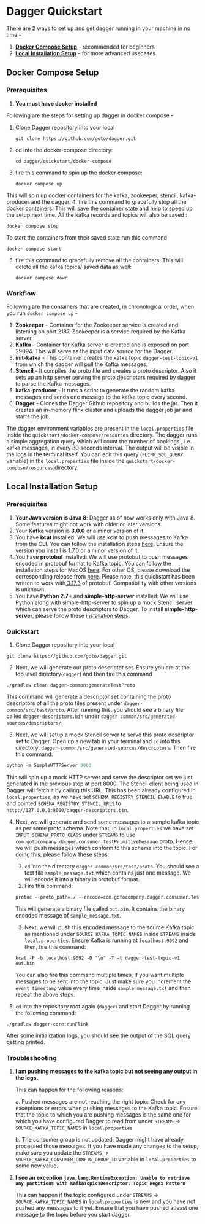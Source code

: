 # Dagger Quickstart

There are 2 ways to set up and get dagger running in your machine in no time - 
1. **[Docker Compose Setup](quickstart.md#docker-compose-setup)** - recommended for beginners
2. **[Local Installation Setup](quickstart.md#local-installation-setup)** - for more advanced usecases

## Docker Compose Setup

### Prerequisites

1. **You must have docker installed**

Following are the steps for setting up dagger in docker compose -
1. Clone Dagger repository into your local

   ```shell
   git clone https://github.com/goto/dagger.git
   ```
2. cd into the docker-compose directory:
   ```shell
   cd dagger/quickstart/docker-compose 
   ```
3. fire this command to spin up the docker compose:
   ```shell
   docker compose up 
   ```
This will spin up docker containers for the kafka, zookeeper, stencil, kafka-producer and the dagger.
4. fire this command to gracefully stop all the docker containers. This will save the container state and help to speed up the setup next time. All the kafka records and topics will also be saved  :
   ```shell
   docker compose stop 
   ```
   To start the containers from their saved state run this command
   ```shell
   docker compose start 
   ```
5. fire this command to gracefully remove all the containers. This will delete all the kafka topics/ saved data as well:
   ```shell
   docker compose down 
   ```
   
### Workflow

Following are the containers that are created, in chronological order, when you run `docker compose up`  - 

1. **Zookeeper** -  Container for the Zookeeper service is created and listening on port 2187. Zookeeper is a service required by the Kafka server.
2. **Kafka** - Container for Kafka server is created and is exposed on port 29094. This will serve as the input data source for the Dagger.
3. **init-kafka** - This container creates the kafka topic `dagger-test-topic-v1` from which the dagger will pull the Kafka messages.
4. **Stencil** - It compiles the proto file and creates a proto descriptor. Also it sets up an http server serving the proto descriptors required by dagger to parse the Kafka messages. 
5. **kafka-producer** - It runs a script to generate the random kafka messages and sends one message to the kafka topic every second.
6. **Dagger** - Clones the Dagger Github repository and builds the jar. Then it creates an in-memory flink cluster and uploads the dagger job jar and starts the job.

The dagger environment variables are present in the `local.properties` file inside the `quickstart/docker-compose/resources` directory. The dagger runs a simple aggregation query which will count the number of bookings , i.e. kafka messages, in every 30 seconds interval. The output will be visible in the logs in the terminal itself. You can edit this query (`FLINK_SQL_QUERY` variable) in the `local.properties` file inside the `quickstart/docker-compose/resources` directory.

## Local Installation Setup

### Prerequisites

1. **Your Java version is Java 8**: Dagger as of now works only with Java 8. Some features might not work with older or later versions.
2. Your **Kafka** version is **3.0.0** or a minor version of it
3. You have **kcat** installed: We will use kcat to push messages to Kafka from the CLI. You can follow the installation steps [here](https://github.com/edenhill/kcat). Ensure the version you install is 1.7.0 or a minor version of it.
4. You have **protobuf** installed: We will use protobuf to push messages encoded in protobuf format to Kafka topic. You can follow the installation steps for MacOS [here](https://formulae.brew.sh/formula/protobuf). For other OS, please download the corresponding release from [here](https://github.com/protocolbuffers/protobuf/releases). Please note, this quickstart has been written to work with[ 3.17.3](https://github.com/protocolbuffers/protobuf/releases/tag/v3.17.3) of protobuf. Compatibility with other versions is unknown.
5. You have **Python 2.7+** and **simple-http-server** installed: We will use Python along with simple-http-server to spin up a mock Stencil server which can serve the proto descriptors to Dagger. To install **simple-http-server**, please follow these [installation steps](https://pypi.org/project/simple-http-server/).

### Quickstart

1. Clone Dagger repository into your local

```shell
git clone https://github.com/goto/dagger.git
```
2. Next, we will generate our proto descriptor set. Ensure you are at the top level directory(`dagger`) and then fire this command

```
./gradlew clean dagger-common:generateTestProto
```

This command will generate a descriptor set containing the proto descriptors of all the proto files present under `dagger-common/src/test/proto`. After running this, you should see a binary file called `dagger-descriptors.bin` under `dagger-common/src/generated-sources/descriptors/`.

3. Next, we will setup a mock Stencil server to serve this proto descriptor set to Dagger. Open up a new tab in your terminal and `cd` into this directory: `dagger-common/src/generated-sources/descriptors`. Then fire this command:

```python
python -m SimpleHTTPServer 8000
```

This will spin up a mock HTTP server and serve the descriptor set we just generated in the previous step at port 8000.
The Stencil client being used in Dagger will fetch it by calling this URL. This has been already configured in `local.properties`, as we have set `SCHEMA_REGISTRY_STENCIL_ENABLE` to true and pointed `SCHEMA_REGISTRY_STENCIL_URLS` to `http://127.0.0.1:8000/dagger-descriptors.bin`.

4. Next, we will generate and send some messages to a sample kafka topic as per some proto schema. Note that, in `local.properties` we have set `INPUT_SCHEMA_PROTO_CLASS` under `STREAMS` to use `com.gotocompany.dagger.consumer.TestPrimitiveMessage` proto. Hence, we will push messages which conform to this schema into the topic. For doing this, please follow these steps:
   1. `cd` into the directory `dagger-common/src/test/proto`. You should see a text file `sample_message.txt` which contains just one message. We will encode it into a binary in protobuf format.
   2. Fire this command:
   ```protobuf
   protoc --proto_path=./ --encode=com.gotocompany.dagger.consumer.TestPrimitiveMessage ./TestLogMessage.proto < ./sample_message.txt > out.bin
   ```
   This will generate a binary file called `out.bin`. It contains the binary encoded message of `sample_message.txt`.

   3. Next, we will push this encoded message to the source Kafka topic as mentioned under `SOURCE_KAFKA_TOPIC_NAMES` inside `STREAMS` inside `local.properties`. Ensure Kafka is running at `localhost:9092` and then, fire this command:
   ```shell
   kcat -P -b localhost:9092 -D "\n" -T -t dagger-test-topic-v1 out.bin
   ```
   You can also fire this command multiple times, if you want multiple messages to be sent into the topic. Just make sure you increment the `event_timestamp` value every time inside `sample_message.txt` and then repeat the above steps. 
6. `cd` into the repository root again (`dagger`) and start Dagger by running the following command:
```shell
./gradlew dagger-core:runFlink
```

After some initialization logs, you should see the output of the SQL query getting printed.

### Troubleshooting

1. **I am pushing messages to the kafka topic but not seeing any output in the logs.** 

   This can happen for the following reasons:

   a. Pushed messages are not reaching the right topic: Check for any exceptions or errors when pushing messages to the Kafka topic. Ensure that the topic to which you are pushing messages is the same one for which you have configured Dagger to read from under `STREAMS` -> `SOURCE_KAFKA_TOPIC_NAMES` in `local.properties`

   b. The consumer group is not updated: Dagger might have already processed those messages. If you have made any changes to the setup, make sure you update the `STREAMS` -> `SOURCE_KAFKA_CONSUMER_CONFIG_GROUP_ID` variable in `local.properties` to some new value.

2. **I see an exception `java.lang.RuntimeException: Unable to retrieve any partitions with KafkaTopicsDescriptor: Topic Regex Pattern`**

   This can happen if the topic configured under `STREAMS` -> `SOURCE_KAFKA_TOPIC_NAMES` in `local.properties` is new and you have not pushed any messages to it yet. Ensure that you have pushed atleast one message to the topic before you start dagger.
